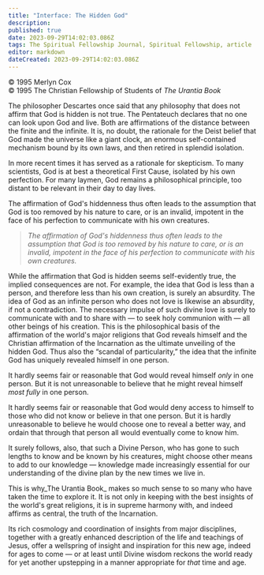 ```yaml
---
title: "Interface: The Hidden God"
description: 
published: true
date: 2023-09-29T14:02:03.086Z
tags: The Spiritual Fellowship Journal, Spiritual Fellowship, article
editor: markdown
dateCreated: 2023-09-29T14:02:03.086Z
---
```


<p class="v-card v-sheet theme--light gray lighten-3 px-2">© 1995 Merlyn Cox<br>© 1995 The Christian Fellowship of Students of <i>The Urantia Book</i></p>

The philosopher Descartes once said that any philosophy that does not affirm that God is hidden is not true. The Pentateuch declares that no one can look upon God and live. Both are affirmations of the distance between the finite and the infinite. It is, no doubt, the rationale for the Deist belief that God made the universe like a giant clock, an enormous self-contained mechanism bound by its own laws, and then retired in splendid isolation.

In more recent times it has served as a rationale for skepticism. To many scientists, God is at best a theoretical First Cause, isolated by his own perfection. For many laymen, God remains a philosophical principle, too distant to be relevant in their day to day lives.

The affirmation of God's hiddenness thus often leads to the assumption that God is too removed by his nature to care, or is an invalid, impotent in the face of his perfection to communicate with his own creatures.

> _The affirmation of God's hiddenness thus often leads to the assumption that God is too removed by his nature to care, or is an invalid, impotent in the face of his perfection to communicate with his own creatures._

While the affirmation that God is hidden seems self-evidently true, the implied consequences are not. For example, the idea that God is less than a person, and therefore less than his own creation, is surely an absurdity. The idea of God as an infinite person who does not love is likewise an absurdity, if not a contradiction. The necessary impulse of such divine love is surely to communicate with and to share with — to seek holy communion with — all other beings of his creation. This is the philosophical basis of the affirmation of the world's major religions that God reveals himself and the Christian affirmation of the Incarnation as the ultimate unveiling of the hidden God. Thus also the “scandal of particularity,” the idea that the infinite God has uniquely revealed himself in one person.

It hardly seems fair or reasonable that God would reveal himself _only_ in one person. But it is not unreasonable to believe that he might reveal himself _most fully_ in one person.

It hardly seems fair or reasonable that God would deny access to himself to those who did not know or believe in that one person. But it is hardly unreasonable to believe he would choose one to reveal a better way, and ordain that through that person all would eventually come to know him.

It surely follows, also, that such a Divine Person, who has gone to such lengths to know and be known by his creatures, might choose other means to add to our knowledge — knowledge made increasingly essential for our understanding of the divine plan by the new times we live in.

This is why_The Urantia Book_ makes so much sense to so many who have taken the time to explore it. It is not only in keeping with the best insights of the world's great religions, it is in supreme harmony with, and indeed affirms as central, the truth of the Incarnation.

Its rich cosmology and coordination of insights from major disciplines, together with a greatly enhanced description of the life and teachings of Jesus, offer a wellspring of insight and inspiration for this new age, indeed for ages to come — or at least until Divine wisdom reckons the world ready for yet another upstepping in a manner appropriate for _that_ time and age.